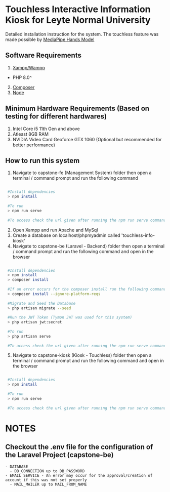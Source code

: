 # Touchless Interactive Information Kiosk for Leyte Normal University

Detailed installation instruction for the system. The touchless feature was made possible by [MediaPipe Hands Model](https://google.github.io/mediapipe/solutions/hands)

## Software Requirements
1. [Xampp/Wampp](https://www.apachefriends.org/download.html)
 - PHP 8.0^
2. [Composer](https://getcomposer.org/Composer-Setup.exe)
3. [Node](https://nodejs.org/en/download/) 

## Minimum Hardware Requirements (Based on testing for different hardwares)
1. Intel Core i5 11th Gen and above
2. Atleast 8GB RAM
3. NVIDIA Video Card Geoforce GTX 1060 (Optional but recommended for better performance)

## How to run this system
1. Navigate to capstone-fe (Management System) folder then open a terminal / command prompt and run the following command
```bash

 #Install dependencies
 > npm install
 
 #To run
 > npm run serve
 
 #To access check the url given after running the npm run serve command
```
2. Open Xampp and run Apache and MySql
3. Create a database on localhost/phpmyadmin called 'touchless-info-kiosk'
4. Navigate to capstone-be (Laravel - Backend) folder then open a terminal / command prompt and run the following command and open in the browser 
```bash

 #Install dependencies
 > npm install
 > composer install 
 
 #If an error occurs for the composer install run the following command
 > composer install --ignore-platform-reqs
 
 #Migrate and Seed the Database
 > php artisan migrate --seed
 
 #Run the JWT Token (Tymon JWT was used for this system)
 > php artisan jwt:secret
 
 #To run
 > php artisan serve
 
 #To access check the url given after running the npm run serve command and open in the browser
```
5. Navigate to capstone-kiosk (Kiosk - Touchless) folder then open a terminal / command prompt and run the following command and open in the browser 
```bash

 #Install dependencies
 > npm install
 
 #To run
 > npm run serve
 
 #To access check the url given after running the npm run serve command and open in the browser
```

# NOTES
## Checkout the .env file for the configuration of the Laravel Project (capstone-be)
    - DATABASE
	  - DB_CONNECTION up to DB_PASSWORD
	- EMAIL SERVICE - An error may occur for the approval/creation of account if this was not set properly
	  - MAIL_MAILER up to MAIL_FROM_NAME